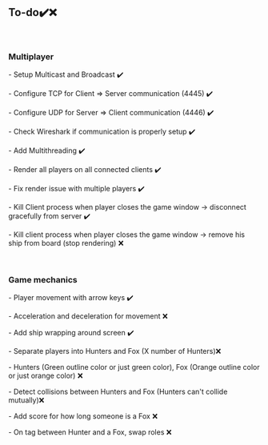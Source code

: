 <h2>To-do✔️❌</h2>
<br>
<h3>Multiplayer</h3>
<p>- Setup Multicast and Broadcast ✔️</p>
<p>- Configure TCP for Client => Server communication (4445) ✔️</p>
<p>- Configure UDP for Server => Client communication (4446) ✔️</p>
<p>- Check Wireshark if communication is properly setup ✔️</p>
<p>- Add Multithreading ✔️</p>
<p>- Render all players on all connected clients ✔️</p>
<p>- Fix render issue with multiple players ✔️</p>
<p>- Kill Client process when player closes the game window -> disconnect gracefully from server ✔️</p>
<p>- Kill client process when player closes the game window -> remove his ship from board (stop rendering) ❌</p>
<br>
<h3>Game mechanics</h3>
<p>- Player movement with arrow keys ✔️</p>
<p>- Acceleration and deceleration for movement ❌</p>
<p>- Add ship wrapping around screen ✔️</p>
<p>- Separate players into Hunters and Fox (X number of Hunters)❌</p>
<p>- Hunters (Green outline color or just green color), Fox (Orange outline color or just orange color) ❌</p>
<p>- Detect collisions between Hunters and Fox (Hunters can't collide mutually)❌</p>
<p>- Add score for how long someone is a Fox ❌</p>
<p>- On tag between Hunter and a Fox, swap roles ❌</p>
